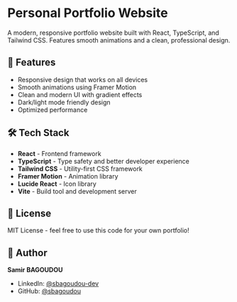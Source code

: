# Personal Portfolio Website

A modern, responsive portfolio website built with React, TypeScript, and Tailwind CSS. Features smooth animations and a clean, professional design.

## 🌟 Features

- Responsive design that works on all devices
- Smooth animations using Framer Motion
- Clean and modern UI with gradient effects
- Dark/light mode friendly design
- Optimized performance

## 🛠 Tech Stack

- **React** - Frontend framework
- **TypeScript** - Type safety and better developer experience
- **Tailwind CSS** - Utility-first CSS framework
- **Framer Motion** - Animation library
- **Lucide React** - Icon library
- **Vite** - Build tool and development server

## 📝 License

MIT License - feel free to use this code for your own portfolio!

## 👤 Author

**Samir BAGOUDOU**
- LinkedIn: [@sbagoudou-dev](https://linkedin.com/in/sbagoudou-dev)
- GitHub: [@sbagoudou](https://github.com/sbagoudou)